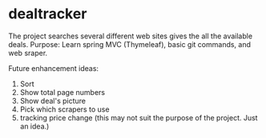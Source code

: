 # dealtracker

The project searches several different web sites gives the all the available deals. 
Purpose: Learn spring MVC (Thymeleaf), basic git commands, and web sraper.  

Future enhancement ideas: 
1. Sort
2. Show total page numbers
3. Show deal's picture
4. Pick which scrapers to use
5. tracking price change (this may not suit the purpose of the project. Just an idea.)
